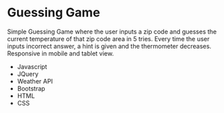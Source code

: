 # Guessing Game

Simple Guessing Game where the user inputs a zip code and guesses the current temperature of that zip code area in 5 tries. Every time the user inputs incorrect answer, a hint is given and the thermometer decreases. Responsive in mobile and tablet view.

 - Javascript
 - JQuery
 - Weather API
 - Bootstrap
 - HTML
 - CSS